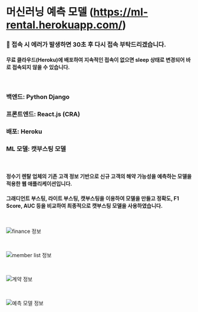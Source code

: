 # 머신러닝 예측 모델 (<https://ml-rental.herokuapp.com/>)

### 🚨 접속 시 에러가 발생하면 30초 후 다시 접속 부탁드리겠습니다.

#### 무료 클라우드(Heroku)에 배포하여 지속적인 접속이 없으면 sleep 상태로 변경되어 바로 접속되지 않을 수 있습니다.

<br/>

### 백엔드: Python Django

### 프론트엔드: React.js (CRA)

### 배포: Heroku

### ML 모델: 캣부스팅 모델

<br/>

#### 정수기 렌탈 업체의 기존 고객 정보 기반으로 신규 고객의 해약 가능성을 예측하는 모델을 적용한 웹 애플리케이션입니다.

#### 그래디언트 부스팅, 라이트 부스팅, 캣부스팅을 이용하여 모델을 만들고 정확도, F1 Score, AUC 등을 비교하여 최종적으로 캣부스팅 모델을 사용하였습니다.


<br/>

![finance 정보](https://imgur.com/R0VqcJh.jpg)


<br/>


![member list 정보](https://imgur.com/vGgGiY8.jpg)


<br/>


![계약 정보](https://imgur.com/ua1DIoi.jpg)


<br/>


![예측 모델 정보](https://imgur.com/clzm6Ky.gif)
